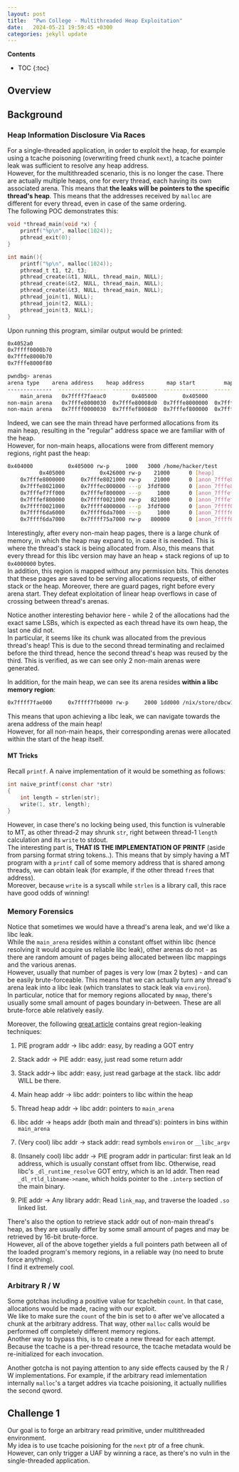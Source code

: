 ```yaml
---
layout: post
title:  "Pwn College - Multithreaded Heap Exploitation"
date:   2024-05-21 19:59:45 +0300
categories: jekyll update
---
```


**Contents**
* TOC
{:toc}
## Overview

## Background

### Heap Information Disclosure Via Races

For a single-threaded application, in order to exploit the heap, for example using a tcache poisoning (overwriting freed chunk `next`), a tcache pointer leak was sufficient to resolve any heap address. \
However, for the multithreaded scenario, this is no longer the case. There are actually multiple heaps, one for every thread, each having its own associated arena. This means that **the leaks will be pointers to the specific thread's heap**. This means that the addresses received by `malloc` are different for every thread, even in case of the same ordering. \
The following POC demonstrates this:

```c
void *thread_main(void *x) {
    printf("%p\n", malloc(1024));
    pthread_exit(0);
}

int main(){
    printf("%p\n", malloc(1024));
    pthread_t t1, t2, t3;
    pthread_create(&t1, NULL, thread_main, NULL);
    pthread_create(&t2, NULL, thread_main, NULL);
    pthread_create(&t3, NULL, thread_main, NULL);
    pthread_join(t1, NULL);
    pthread_join(t2, NULL);
    pthread_join(t3, NULL);
}
```

Upon running this program, similar output would be printed:

```bash
0x4052a0
0x7ffff0000b70
0x7fffe8000b70
0x7fffe8000f80

pwndbg> arenas
arena type    arena address    heap address       map start         map end    perm    size    offset              file
--------------  ---------------  --------------  --------------  --------------  ------  ------  --------  ----------------
    main_arena   0x7ffff7faeac0        0x405000        0x405000        0x426000    rw-p   21000         0            [heap]
non-main arena   0x7fffe8000030  0x7fffe80008d0  0x7fffe8000000  0x7fffe8021000    rw-p   21000         0  [anon_7fffe8000]
non-main arena   0x7ffff0000030  0x7fffef8008d0  0x7fffef800000  0x7ffff0021000    rw-p  821000         0  [anon_7fffef800]
```

Indeed, we can see the main thread have performed allocations from its main heap, resulting in the "regular" address space we are familiar with of the heap. \
However, for non-main heaps, allocations were from different memory regions, right past the heap:

```bash
0x404000           0x405000 rw-p     1000   3000 /home/hacker/test                                                                                                                                                                                       
          0x405000           0x426000 rw-p    21000      0 [heap]                                                                                                                                                                                                  
    0x7fffe8000000     0x7fffe8021000 rw-p    21000      0 [anon_7fffe8000]
    0x7fffe8021000     0x7fffec000000 ---p  3fdf000      0 [anon_7fffe8021]
    0x7fffef7ff000     0x7fffef800000 ---p     1000      0 [anon_7fffef7ff]
    0x7fffef800000     0x7ffff0021000 rw-p   821000      0 [anon_7fffef800]                                                                                                                                                                                        
    0x7ffff0021000     0x7ffff4000000 ---p  3fdf000      0 [anon_7ffff0021]                                                                                                                                                                                        
    0x7ffff6da6000     0x7ffff6da7000 ---p     1000      0 [anon_7ffff6da6]                                                                                                                                                                                        
    0x7ffff6da7000     0x7ffff75a7000 rw-p   800000      0 [anon_7ffff6da7]
```

Interestingly, after every non-main heap pages, there is a large chunk of memory, in which the heap may expand to, in case it is needed. This is where the thread's stack is being allocated from. Also, this means that every thread for this libc version may have an heap + stack regions of up to `0x4000000` bytes. \
In addition, this region is mapped without any permission bits. This denotes that these pages are saved to be serving allocations requests, of either stack or the heap. Moreover, there are guard pages, right before every arena start. They defeat exploitation of linear heap overflows in case of crossing between thread's arenas. 

Notice another interesting behavior here - while 2 of the allocations had the exact same LSBs, which is expected as each thread have its own heap, the last one did not. \
In particular, it seems like its chunk was allocated from the previous thread's heap! This is due to the second thread terminating and reclaimed before the third thread, hence the second thread's heap was reused by the third. This is verified, as we can see only 2 non-main arenas were generated. 

In addition, for the main heap, we can see its arena resides **within a libc memory region**:

```bash
0x7ffff7fae000     0x7ffff7fb0000 rw-p     2000 1dd000 /nix/store/dbcw19dshdwnxdv5q2g6wldj6syyvq7l-glibc-2.39-52/lib/libc.so.6
```

This means that upon achieving a libc leak, we can navigate towards the arena address of the main heap! \
However, for all non-main heaps, their corresponding arenas were allocated within the start of the heap itself.  

#### MT Tricks

Recall `printf`. A naive implementation of it would be something as follows:

```c
int naive_printf(const char *str)
{
    int length = strlen(str);
    write(1, str, length);
}
```

However, in case there's no locking being used, this function is vulnerable to MT, as other thread-2 may shrunk `str`, right between thread-1 `length` calculation and its `write` to stdout. \
The interesting part is, **THAT IS THE IMPLEMENTATION OF PRINTF** (aside from parsing format string tokens..). This means that by simply having a MT program with a `printf` call of some memory address that is shared among threads, we can obtain leak (for example, if the other thread `free`s that address). \
Moreover, because `write` is a syscall while `strlen` is a library call, this race have good odds of winning!

### Memory Forensics

Notice that sometimes we would have a thread's arena leak, and we'd like a libc leak. \
While the `main_arena` resides within a constant offset within libc (hence resolving it would acquire us reliable libc leak), other arenas do not - as there are random amount of pages being allocated between libc mappings and the various arenas. \
However, usually that number of pages is very low (max 2 bytes) - and can be easily brute-forceable. 
This means that we can actually turn any thread's arena leak into a libc leak (which translates to stack leak via `environ`). \
In particular, notice that for memory regions allocated by `mmap`, there's usually some small amount of pages boundary in-between. These are all brute-force able relatively easily. 

Moreover, the following [great article][memory-leaks] contains great region-leaking techniques:

1. PIE program addr -> libc addr: easy, by reading a GOT entry

2. Stack addr -> PIE addr: easy, just read some return addr

3. Stack addr-> libc addr: easy, just read garbage at the stack. libc addr WILL be there. 

4. Main heap addr -> libc addr: pointers to libc within the heap

5. Thread heap addr -> libc addr: pointers to `main_arena`

6. libc addr -> heaps addr (both main and thread's): pointers in bins within `main_arena`

7. (Very cool) libc addr -> stack addr: read symbols `environ` or `__libc_argv`

8. (Insanely cool) libc addr -> PIE program addr in particular: first leak an ld address, which is usually constant offset from libc. Otherwise, read libc's `_dl_runtime_resolve` GOT entry, which is an ld addr. Then read `_dl_rtld_libname->name`, which holds pointer to the `.interp` section of the main binary. 

9. PIE addr -> Any library addr: Read `link_map`, and traverse the loaded `.so` linked list. 

There's also the option to retrieve stack addr out of non-main thread's heap, as they are usually differ by some small amount of pages and may be retrieved by 16-bit brute-force. \
However, all of the above together yields a full pointers path between all of the loaded program's memory regions, in a reliable way (no need to brute force anything). \
I find it extremely cool. 


### Arbitrary R / W

Some gotchas including a positive value for tcachebin `count`. In that case, allocations would be made, racing with our exploit. \
We like to make sure the `count` of the bin is set to `0` after we've allocated a chunk at the arbitrary address. That way, other `malloc` calls would be performed off completely different memory regions. \
Another way to bypass this, is to create a new thread for each attempt. Because the tcache is a per-thread resource, the tcache metadata would be re-initialized for each invocation. 

Another gotcha is not paying attention to any side effects caused by the R / W implementations. For example, if the arbitrary read imlementation internally `malloc`'s a target addres via tcache poisioning, it actually nullifies the second qword. 


## Challenge 1

Our goal is to forge an arbitrary read primitive, under multithreaded environment. \
My idea is to use tcache poisioning for the `next` ptr of a free chunk. However, can only trigger a UAF by winning a race, as there's no vuln in the single-threaded application. 


[memory-leaks]: https://blog.osiris.cyber.nyu.edu/2019/04/06/pivoting-around-memory/
